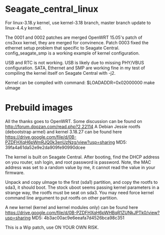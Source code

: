 # Seagate_central_linux

For linux-3.18.y kernel, use kernel-3.18 branch, master branch update to linux-4.4.y kernel.

The 0001 and 0002 patches are merged OpenWRT 15.05's patch of cns3xxx kernel, they are merged for convinence.
Patch 0003 fixed the ethernet setup problem that specific to Seagate Central. config_seagate_smp is a working
example of kernel configuration.

USB and RTC is not working. USB is likely due to missing PHY/VBUS configuration. SATA, Ethernet and SMP are 
working fine in my test of compiling the kernel itself on Seagate Central with -j2.

Kernel can be compiled with command: $LOADADDR=0x02000000 make uImage

# Prebuild images
All the thanks goes to OpenWRT. Some discussion can be found on http://forum.doozan.com/read.php?2,22114
A Debian Jessie rootfs (debootstrap armel) and kernel 3.18.27 can be found here
https://drive.google.com/file/d/0B-PZDFHXqH6pWmRJQ0k3enUzNzg/view?usp=sharing
MD5: 39fa4a61da52e9e2da909fe90990dcee

The kernel is built on Seagate Central. After booting, find the DHCP address on you router, ssh login, 
and root password is password.
Note, the MAC address was set to a random value by me, it cannot read the value in your firmware.

Unpack and copy uImage to the first (sda1) partition, and copy the rootfs to sda3, it should boot.
The stock uboot seems passing kernel parameters in a strange way, the rootfs must be seat on sda3. 
You may need force kernel command line argument to put rootfs on other partition.

A new kernel (kernel and kernel modules only) can be found here
https://drive.google.com/file/d/0B-PZDFHXqH6pWHBqR1ZUNkJPTk0/view?usp=sharing
MD5: 4b3ac00ac9e6eeafa7d4526bca98c351

This is a Wip patch, use ON YOUR OWN RISK.
